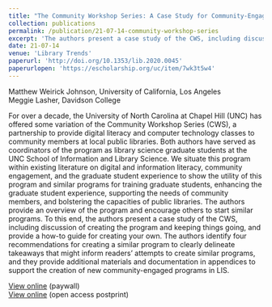 ```yaml
---
title: "The Community Workshop Series: A Case Study for Community-Engaged Learning in LIS"
collection: publications
permalink: /publication/21-07-14-community-workshop-series
excerpt: 'The authors present a case study of the CWS, including discussion of creating the program and keeping things going, and provide a how-to guide for creating your own. The authors identify four recommendations for creating a similar program to clearly delineate takeaways that might inform readers’ attempts to create similar programs, and they provide additional materials and documentation in appendices to support the creation of new community-engaged programs in LIS.'
date: 21-07-14
venue: 'Library Trends'
paperurl: 'http://doi.org/10.1353/lib.2020.0045'
paperurlopen: 'https://escholarship.org/uc/item/7wk3t5w4'
--- 
```

Matthew Weirick Johnson, University of California, Los Angeles  
Meggie Lasher, Davidson College

For over a decade, the University of North Carolina at Chapel Hill (UNC) has offered some variation of the Community Workshop Series (CWS), a partnership to provide digital literacy and computer technology classes to community members at local public libraries. Both authors have served as coordinators of the program as library science graduate students at the UNC School of Information and Library Science. We situate this program within existing literature on digital and information literacy, community engagement, and the graduate student experience to show the utility of this program and similar programs for training graduate students, enhancing the graduate student experience, supporting the needs of community members, and bolstering the capacities of public libraries. The authors provide an overview of the program and encourage others to start similar programs. To this end, the authors present a case study of the CWS, including discussion of creating the program and keeping things going, and provide a how-to guide for creating your own. The authors identify four recommendations for creating a similar program to clearly delineate takeaways that might inform readers’ attempts to create similar programs, and they provide additional materials and documentation in appendices to support the creation of new community-engaged programs in LIS.

[View online](http://doi.org/10.1353/lib.2020.0045) (paywall)  
[View online](https://escholarship.org/uc/item/7wk3t5w4) (open access postprint)
